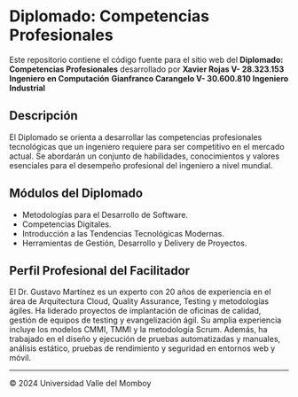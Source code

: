 # Diplomado: Competencias Profesionales

Este repositorio contiene el código fuente para el sitio web del **Diplomado: Competencias Profesionales** desarrollado por 
**Xavier Rojas V- 28.323.153 Ingeniero en Computación**
**Gianfranco Carangelo V- 30.600.810 Ingeniero Industrial**

## Descripción

El Diplomado se orienta a desarrollar las competencias profesionales tecnológicas que un ingeniero requiere para ser competitivo en el mercado actual. Se abordarán un conjunto de habilidades, conocimientos y valores esenciales para el desempeño profesional del ingeniero a nivel mundial.

## Módulos del Diplomado

- Metodologías para el Desarrollo de Software.
- Competencias Digitales.
- Introducción a las Tendencias Tecnológicas Modernas.
- Herramientas de Gestión, Desarrollo y Delivery de Proyectos.

## Perfil Profesional del Facilitador

El Dr. Gustavo Martínez es un experto con 20 años de experiencia en el área de Arquitectura Cloud, Quality Assurance, Testing y metodologías ágiles. Ha liderado proyectos de implantación de oficinas de calidad, gestión de equipos de testing y evangelización ágil. Su amplia experiencia incluye los modelos CMMI, TMMI y la metodología Scrum. Además, ha trabajado en el diseño y ejecución de pruebas automatizadas y manuales, análisis estático, pruebas de rendimiento y seguridad en entornos web y móvil.

---

© 2024 Universidad Valle del Momboy

